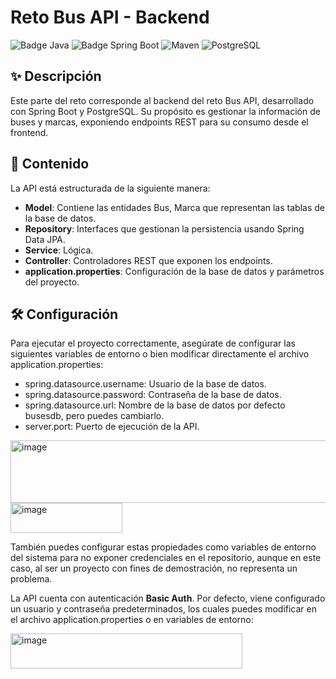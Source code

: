 # Reto Bus API - Backend

![Badge Java](https://img.shields.io/badge/Java-21-blue)
![Badge Spring Boot](https://img.shields.io/badge/Spring%20Boot-3.5.6-blue)
![Maven](https://img.shields.io/badge/Maven-3.9.11-blue)
![PostgreSQL](https://img.shields.io/badge/PostgreSQL-18.0-blue)

## ✨ Descripción

Este parte del reto corresponde al backend del reto Bus API, desarrollado con Spring Boot y PostgreSQL.
Su propósito es gestionar la información de buses y marcas, exponiendo endpoints REST para su consumo desde el frontend.

## 🚀 Contenido

La API está estructurada de la siguiente manera:

- **Model**: Contiene las entidades Bus, Marca que representan las tablas de la base de datos.
- **Repository**: Interfaces que gestionan la persistencia usando Spring Data JPA.
- **Service**: Lógica.
- **Controller**: Controladores REST que exponen los endpoints.
- **application.properties**: Configuración de la base de datos y parámetros del proyecto.

## 🛠️ Configuración 

Para ejecutar el proyecto correctamente, asegúrate de configurar las siguientes variables de entorno o bien modificar directamente el archivo application.properties:

- spring.datasource.username: Usuario de la base de datos.
- spring.datasource.password: Contraseña de la base de datos.
- spring.datasource.url: Nombre de la base de datos por defecto busesdb, pero puedes cambiarlo.
- server.port: Puerto de ejecución de la API.

<img width="542" height="100" alt="image" src="https://github.com/user-attachments/assets/e7c013ff-d260-41bc-96d2-b94b1e2ea1c7" />
<br>
<img width="179" height="48" alt="image" src="https://github.com/user-attachments/assets/bfe5f9c5-9240-436b-8ded-04945a1f7eba" />

También puedes configurar estas propiedades como variables de entorno del sistema para no exponer credenciales en el repositorio, aunque en este caso, al ser un proyecto con fines de demostración, no representa un problema.

La API cuenta con autenticación **Basic Auth**.
Por defecto, viene configurado un usuario y contraseña predeterminados, los cuales puedes modificar en el archivo application.properties o en variables de entorno:

<img width="371" height="56" alt="image" src="https://github.com/user-attachments/assets/2720dce5-5af2-4021-a083-b0794686857d" />

